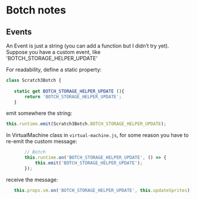 # Botch notes



## Events

An Event is just a string (you can add a function but I didn’t try yet). Suppose you have a custom event, like 'BOTCH_STORAGE_HELPER_UPDATE'

For readability, define a static property:

```javascript
class Scratch3Botch {
 
   static get BOTCH_STORAGE_HELPER_UPDATE (){
       return 'BOTCH_STORAGE_HELPER_UPDATE';
   }
```

emit somewhere the string: 

```javascript
this.runtime.emit(Scratch3Botch.BOTCH_STORAGE_HELPER_UPDATE);
```

In VirtualMachine class in `virtual-machine.js`, for some reason you have to re-emit the custom message:

```javascript 
       // Botch
       this.runtime.on('BOTCH_STORAGE_HELPER_UPDATE', () => {
           this.emit('BOTCH_STORAGE_HELPER_UPDATE');
       });
```

receive the message: 

```javascript
   this.props.vm.on('BOTCH_STORAGE_HELPER_UPDATE', this.updateSprites);
```    
